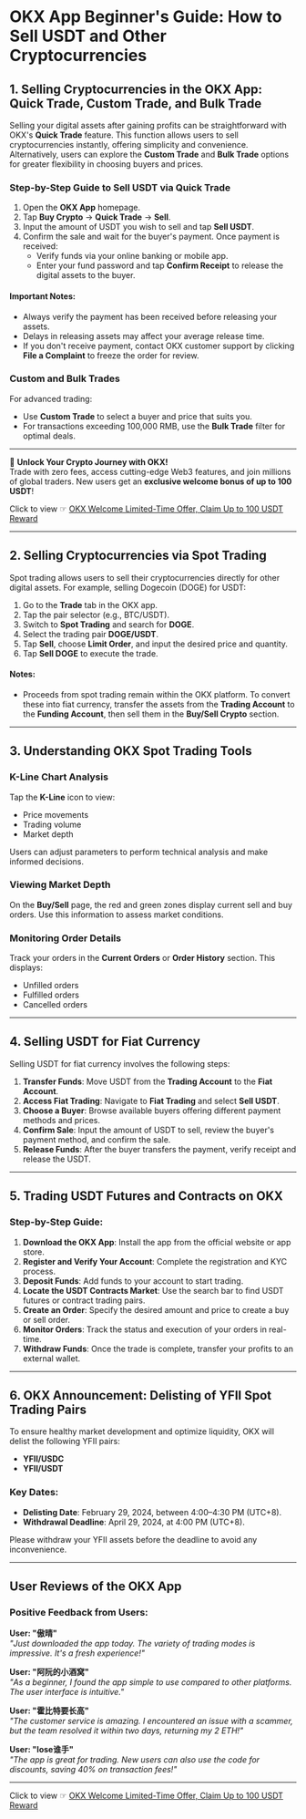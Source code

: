 # OKX App Beginner's Guide: How to Sell USDT and Other Cryptocurrencies

## 1. Selling Cryptocurrencies in the OKX App: Quick Trade, Custom Trade, and Bulk Trade

Selling your digital assets after gaining profits can be straightforward with OKX's **Quick Trade** feature. This function allows users to sell cryptocurrencies instantly, offering simplicity and convenience. Alternatively, users can explore the **Custom Trade** and **Bulk Trade** options for greater flexibility in choosing buyers and prices.

### Step-by-Step Guide to Sell USDT via Quick Trade

1. Open the **OKX App** homepage.
2. Tap **Buy Crypto** → **Quick Trade** → **Sell**.
3. Input the amount of USDT you wish to sell and tap **Sell USDT**.
4. Confirm the sale and wait for the buyer's payment. Once payment is received:
   - Verify funds via your online banking or mobile app.
   - Enter your fund password and tap **Confirm Receipt** to release the digital assets to the buyer.

#### Important Notes:
- Always verify the payment has been received before releasing your assets.
- Delays in releasing assets may affect your average release time.
- If you don't receive payment, contact OKX customer support by clicking **File a Complaint** to freeze the order for review.

### Custom and Bulk Trades
For advanced trading:
- Use **Custom Trade** to select a buyer and price that suits you.
- For transactions exceeding 100,000 RMB, use the **Bulk Trade** filter for optimal deals.

---

🚀 **Unlock Your Crypto Journey with OKX!**  
Trade with zero fees, access cutting-edge Web3 features, and join millions of global traders. New users get an **exclusive welcome bonus of up to 100 USDT**!  

Click to view ☞ [OKX Welcome Limited-Time Offer, Claim Up to 100 USDT Reward](https://bit.ly/OKXe)

---

## 2. Selling Cryptocurrencies via Spot Trading

Spot trading allows users to sell their cryptocurrencies directly for other digital assets. For example, selling Dogecoin (DOGE) for USDT:

1. Go to the **Trade** tab in the OKX app.
2. Tap the pair selector (e.g., BTC/USDT).
3. Switch to **Spot Trading** and search for **DOGE**.
4. Select the trading pair **DOGE/USDT**.
5. Tap **Sell**, choose **Limit Order**, and input the desired price and quantity.
6. Tap **Sell DOGE** to execute the trade.

#### Notes:
- Proceeds from spot trading remain within the OKX platform. To convert these into fiat currency, transfer the assets from the **Trading Account** to the **Funding Account**, then sell them in the **Buy/Sell Crypto** section.

---

## 3. Understanding OKX Spot Trading Tools

### K-Line Chart Analysis
Tap the **K-Line** icon to view:
- Price movements
- Trading volume
- Market depth

Users can adjust parameters to perform technical analysis and make informed decisions.

### Viewing Market Depth
On the **Buy/Sell** page, the red and green zones display current sell and buy orders. Use this information to assess market conditions.

### Monitoring Order Details
Track your orders in the **Current Orders** or **Order History** section. This displays:
- Unfilled orders
- Fulfilled orders
- Cancelled orders

---

## 4. Selling USDT for Fiat Currency

Selling USDT for fiat currency involves the following steps:

1. **Transfer Funds**: Move USDT from the **Trading Account** to the **Fiat Account**.
2. **Access Fiat Trading**: Navigate to **Fiat Trading** and select **Sell USDT**.
3. **Choose a Buyer**: Browse available buyers offering different payment methods and prices.
4. **Confirm Sale**: Input the amount of USDT to sell, review the buyer's payment method, and confirm the sale.
5. **Release Funds**: After the buyer transfers the payment, verify receipt and release the USDT.

---

## 5. Trading USDT Futures and Contracts on OKX

### Step-by-Step Guide:

1. **Download the OKX App**: Install the app from the official website or app store.
2. **Register and Verify Your Account**: Complete the registration and KYC process.
3. **Deposit Funds**: Add funds to your account to start trading.
4. **Locate the USDT Contracts Market**: Use the search bar to find USDT futures or contract trading pairs.
5. **Create an Order**: Specify the desired amount and price to create a buy or sell order.
6. **Monitor Orders**: Track the status and execution of your orders in real-time.
7. **Withdraw Funds**: Once the trade is complete, transfer your profits to an external wallet.

---

## 6. OKX Announcement: Delisting of YFII Spot Trading Pairs

To ensure healthy market development and optimize liquidity, OKX will delist the following YFII pairs:

- **YFII/USDC**
- **YFII/USDT**

### Key Dates:
- **Delisting Date**: February 29, 2024, between 4:00–4:30 PM (UTC+8).
- **Withdrawal Deadline**: April 29, 2024, at 4:00 PM (UTC+8).

Please withdraw your YFII assets before the deadline to avoid any inconvenience.

---

## User Reviews of the OKX App

### Positive Feedback from Users:

**User: "傲晴"**  
*"Just downloaded the app today. The variety of trading modes is impressive. It's a fresh experience!"*

**User: "阿阮的小酒窝"**  
*"As a beginner, I found the app simple to use compared to other platforms. The user interface is intuitive."*

**User: "霍比特要长高"**  
*"The customer service is amazing. I encountered an issue with a scammer, but the team resolved it within two days, returning my 2 ETH!"*

**User: "lose谁手"**  
*"The app is great for trading. New users can also use the code for discounts, saving 40% on transaction fees!"*

---

Click to view ☞ [OKX Welcome Limited-Time Offer, Claim Up to 100 USDT Reward](https://bit.ly/OKXe)
